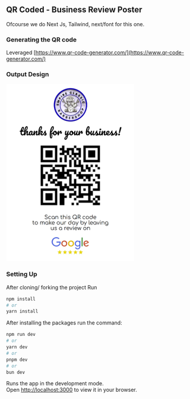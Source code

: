 
## QR Coded - Business Review Poster

Ofcourse we do Next Js, Tailwind, next/font for this one.

### Generating the QR code

Leveraged [https://www.qr-code-generator.com/](https://www.qr-code-generator.com/)

### Output Design

<img src="https://github.com/joesoftmwai/QR_coded_business_review/blob/main/public/EmpireClassics777.png" alt="top_learners" height="475" />

### Setting Up

After cloning/ forking the project Run

```bash
npm install
# or
yarn install
```

After installing the packages run the command:

```bash
npm run dev
# or
yarn dev
# or
pnpm dev
# or
bun dev
```

Runs the app in the development mode.\
Open [http://localhost:3000](http://localhost:3000) to view it in your browser.
